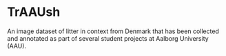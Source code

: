 # TrAAUsh
An image dataset of litter in context from Denmark that has been collected and annotated as part of several student projects at Aalborg University (AAU).
